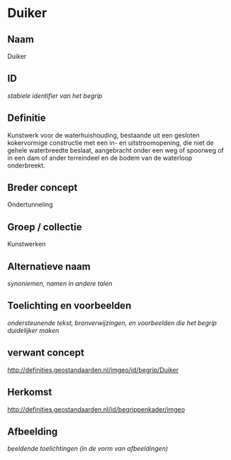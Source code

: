 # Duiker

## Naam
Duiker

## ID
*stabiele identifier van het begrip*

## Definitie
Kunstwerk voor de waterhuishouding, bestaande uit een gesloten kokervormige constructie met een in- en uitstroomopening, die niet de gehele waterbreedte beslaat, aangebracht onder een weg of spoorweg of in een dam of ander terreindeel en de bodem van de waterloop onderbreekt.

## Breder concept
Ondertunneling

## Groep / collectie
Kunstwerken

## Alternatieve naam
*synoniemen, namen in andere talen*

## Toelichting en voorbeelden
*ondersteunende tekst, bronverwijzingen, en voorbeelden die het begrip duidelijker maken*

## verwant concept
http://definities.geostandaarden.nl/imgeo/id/begrip/Duiker

## Herkomst
http://definities.geostandaarden.nl/id/begrippenkader/imgeo

## Afbeelding
*beeldende toelichtingen (in de vorm van afbeeldingen)*